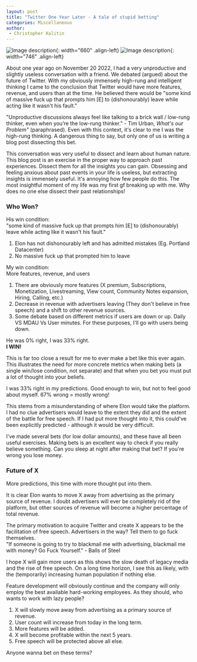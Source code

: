 ```yaml
---
layout: post
title: "Twitter One Year Later - A tale of stupid betting"
categories: Miscellaneous
author:
 - Christopher Kalitin
---
```


![Image description]({{site.url}}/assets/images/2023-12-17/Chris-bet.png){: width="660" .align-left}
![Image description]({{site.url}}/assets/images/2023-12-17/His-bet.png){: width="746" .align-left}

About one year ago on November 20 2022, I had a very unproductive and slightly useless conversation with a friend.  We debated (argued) about the future of Twitter. With my obviously immensely high-rung and intelligent thinking I came to the conclusion that Twitter would have more features, revenue, and users than at the time. He believed there would be "some kind of massive fuck up that prompts him \[E\] to (dishonourably) leave while acting like it wasn't his fault."

"Unproductive discussions always feel like talking to a brick wall / low-rung thinker, even when you’re the low-rung thinker." - Tim Urban, <i>What's our Problem"</i> (paraphrased). Even with this context, it's clear to me I was the high-rung thinking. A dangerous thing to say, but only one of us is writing a blog post dissecting this bet.

This conversation was very useful to dissect and learn about human nature. This blog post is an exercise in the proper way to approach past experiences. Dissect them for all the insights you can gain. Obsessing and feeling anxious about past events in your life is useless, but extracting insights is immensely useful. It's annoying how few people do this. The most insightful moment of my life was my first gf breaking up with me. Why does no one else dissect their past relationships!

### Who Won?

His win condition:  
"some kind of massive fuck up that prompts him \[E\] to (dishonourably) leave while acting like it wasn't his fault."  
1. Elon has not dishonourably left and has admitted mistakes (Eg. Portland Datacenter)
2. No massive fuck up that prompted him to leave

My win condition:  
More features, revenue, and users  
1. There are obviously more features (X premium, Subscriptions, Monetization, Livestreaming, View count, Community Notes expansion, Hiring, Calling, etc.)
2. Decrease in revenue with advertisers leaving (They don't believe in free speech) and a shift to other revenue sources.
3. Some debate based on different metrics if users are down or up. Daily VS MDAU Vs User minutes. For these purposes, I'll go with users being down.

He was 0% right, I was 33% right.  
<b>I WIN!</b>

This is far too close a result for me to ever make a bet like this ever again. This illustrates the need for more concrete metrics when making bets (a single win/lose condition, not separate) and that when you bet you must put a lot of thought into your beliefs.

I was 33% right in my predictions. Good enough to win, but not to feel good about myself. 67% wrong = mostly wrong!

This stems from a misunderstanding of where Elon would take the platform. I had no clue advertisers would leave to the extent they did and the extent of the battle for free speech. If I had put more thought into it, this could've been explicitly predicted - although it would be very difficult.

I've made several bets (for low dollar amounts), and these have all been useful exercises. Making bets is an excellent way to check if you really believe something. Can you sleep at night after making that bet? If you're wrong you lose money. 

### Future of X

More predictions, this time with more thought put into them.

It is clear Elon wants to move X away from advertising as the primary source of revenue. I doubt advertisers will ever be completely rid of the platform, but other sources of revenue will become a higher percentage of total revenue.

The primary motivation to acquire Twitter and create X appears to be the facilitation of free speech. Advertisers in the way? Tell them to go fuck themselves.  
"If someone is going to try to blackmail me with advertising, blackmail me with money? Go Fuck Yourself." - Balls of Steel

I hope X will gain more users as this shows the slow death of legacy media and the rise of free speech. On a long time horizon, I see this as likely, with the (temporarily) increasing human population if nothing else.

Feature development will obviously continue and the company will only employ the best available hard-working employees. As they should, who wants to work with lazy people?

1. X will slowly move away from advertising as a primary source of revenue.
2. User count will increase from today in the long term.
3. More features will be added.
4. X will become profitable within the next 5 years.
5. Free speech will be protected above all else.

Anyone wanna bet on these terms?
